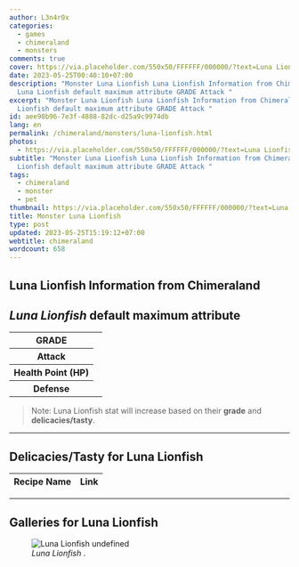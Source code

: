 ```yaml
---
author: L3n4r0x
categories:
  - games
  - chimeraland
  - monsters
comments: true
cover: https://via.placeholder.com/550x50/FFFFFF/000000/?text=Luna Lionfish
date: 2023-05-25T00:40:10+07:00
description: "Monster Luna Lionfish Luna Lionfish Information from Chimeraland
  Luna Lionfish default maximum attribute GRADE Attack "
excerpt: "Monster Luna Lionfish Luna Lionfish Information from Chimeraland Luna
  Lionfish default maximum attribute GRADE Attack "
id: aee98b96-7e3f-4888-82dc-d25a9c9974db
lang: en
permalink: /chimeraland/monsters/luna-lionfish.html
photos:
  - https://via.placeholder.com/550x50/FFFFFF/000000/?text=Luna Lionfish
subtitle: "Monster Luna Lionfish Luna Lionfish Information from Chimeraland Luna
  Lionfish default maximum attribute GRADE Attack "
tags:
  - chimeraland
  - monster
  - pet
thumbnail: https://via.placeholder.com/550x50/FFFFFF/000000/?text=Luna Lionfish
title: Monster Luna Lionfish
type: post
updated: 2023-05-25T15:19:12+07:00
webtitle: chimeraland
wordcount: 658
---
```


<link
  rel="stylesheet"
  href="https://rawcdn.githack.com/dimaslanjaka/Web-Manajemen/870a349/css/bootstrap-5-3-0-alpha3-wrapper.css"
/>
<section id="bootstrap-wrapper">
  <div data-bs-theme="dark">
    <h2>Luna Lionfish Information from Chimeraland</h2>
    <h2 id="attribute"><i>Luna Lionfish</i> default maximum attribute</h2>
    <div class="row">
      <div class="col mb-2">
        <div class="card">
          <div class="card-body">
            <table>
              <tr>
                <th>GRADE</th>
                <td><br /></td>
              </tr>
              <tr>
                <th>Attack</th>
                <td></td>
              </tr>
              <tr>
                <th>Health Point (HP)</th>
                <td></td>
              </tr>
              <tr>
                <th>Defense</th>
                <td></td>
              </tr>
            </table>
          </div>
        </div>
      </div>
    </div>
    <blockquote class="bd-callout bd-callout-warning">
      Note: Luna Lionfish stat will increase based on their <b>grade</b> and
      <b>delicacies/tasty</b>.
    </blockquote>
    <hr />
    <h2 id="delicacies">Delicacies/Tasty for Luna Lionfish</h2>
    <div class="card">
      <div class="card-body">
        <div class="table-responsive">
          <table class="table table-striped">
            <thead>
              <tr>
                <th>Recipe Name</th>
                <th>Link</th>
              </tr>
            </thead>
            <tbody></tbody>
          </table>
        </div>
      </div>
    </div>
    <hr />
    <div id="gallery">
      <h2>Galleries for Luna Lionfish</h2>
      <div class="row">
        <div class="col-lg-6 col-12">
          <figure>
            <img
              src="https://www.webmanajemen.com/undefined"
              alt="Luna Lionfish undefined"
            />
            <figcaption style="word-wrap: break-word">
              <i>Luna Lionfish</i> .
            </figcaption>
          </figure>
        </div>
      </div>
    </div>
  </div>
</section>
